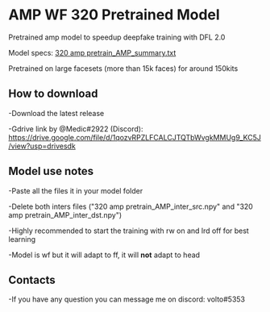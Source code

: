 # AMP WF 320 Pretrained Model
Pretrained amp model to speedup deepfake training with DFL 2.0

Model specs: [320 amp pretrain_AMP_summary.txt](https://github.com/voltuz/AMP-320-Pretrained/files/6948176/320.amp.pretrain_AMP_summary.txt)

Pretrained on large facesets (more than 15k faces) for around 150kits


## How to download

-Download the latest release

-Gdrive link by @Medic#2922 (Discord): https://drive.google.com/file/d/1qozvRPZLFCALCJTQTbWvgkMMUg9_KC5J/view?usp=drivesdk


## Model use notes

-Paste all the files it in your model folder

-Delete both inters files ("320 amp pretrain_AMP_inter_src.npy" and "320 amp pretrain_AMP_inter_dst.npy")

-Highly recommended to start the training with rw on and lrd off for best learning

-Model is wf but it will adapt to ff, it will **not** adapt to head

## Contacts

-If you have any question you can message me on discord: volto#5353
